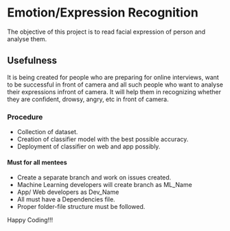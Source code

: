 # Emotion/Expression Recognition
The objective of this project is to read facial expression of person and analyse them.

## Usefulness
It is being created for people who are preparing for online interviews, want to be successful in front of camera and all such people who want to analyse their expressions infront of camera. It will help them in recognizing whether they are confident, drowsy, angry, etc in front of camera.

### Procedure
- Collection of dataset.
- Creation of classifier model with the best possible accuracy.
- Deployment of classifier on web and app possibly.

#### Must for all mentees
- Create a separate branch and work on issues created.
- Machine Learning developers will create branch as ML_Name
- App/ Web developers as Dev_Name
- All must have a Dependencies file.
- Proper folder-file structure must be followed.


Happy Coding!!!
